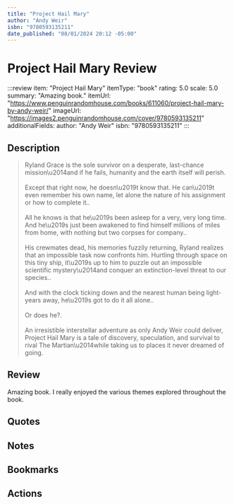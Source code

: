 ```yaml
---
title: "Project Hail Mary"
author: "Andy Weir"
isbn: "9780593135211"
date_published: "08/01/2024 20:12 -05:00"
---
```


# Project Hail Mary Review

:::review
item: "Project Hail Mary"
itemType: "book"
rating: 5.0
scale: 5.0
summary: "Amazing book."
itemUrl: "https://www.penguinrandomhouse.com/books/611060/project-hail-mary-by-andy-weir/"
imageUrl: "https://images2.penguinrandomhouse.com/cover/9780593135211"
additionalFields:
  author: "Andy Weir"
  isbn: "9780593135211"
:::

## Description

> Ryland Grace is the sole survivor on a desperate, last-chance mission\u2014and if he fails, humanity and the earth itself will perish.  
> <br>
> Except that right now, he doesn\u2019t know that. He can\u2019t even remember his own name, let alone the nature of his assignment or how to complete it..  
>  <br>
> All he knows is that he\u2019s been asleep for a very, very long time. And he\u2019s just been awakened to find himself millions of miles from home, with nothing but two corpses for company..  
>  <br>
> His crewmates dead, his memories fuzzily returning, Ryland realizes that an impossible task now confronts him. Hurtling through space on this tiny ship, it\u2019s up to him to puzzle out an impossible scientific mystery\u2014and conquer an extinction-level threat to our species..  
>  <br>
> And with the clock ticking down and the nearest human being light-years away, he\u2019s got to do it all alone..  
>  <br>
> Or does he?.  
>  <br>
> An irresistible interstellar adventure as only Andy Weir could deliver, Project Hail Mary is a tale of discovery, speculation, and survival to rival The Martian\u2014while taking us to places it never dreamed of going.


## Review

Amazing book. I really enjoyed the various themes explored throughout the book. 

## Quotes

## Notes

## Bookmarks

## Actions
